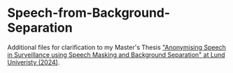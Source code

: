 # Speech-from-Background-Separation
Additional files for clarification to my Master's Thesis ["Anonymising Speech in Surveillance using Speech Masking and Background Separation" at Lund Univeristy (2024)](http://lup.lub.lu.se/student-papers/record/9162438/file/9162468.pdf).



